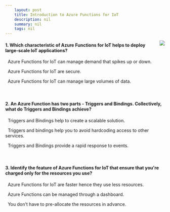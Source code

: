```yaml
---
    layout: post
    title: Introduction to Azure Functions for IoT 
    description: nil
    summary: nil
    tags: nil
---
```



 <a target="_blank" href="https://docs.microsoft.com/en-us/learn/modules/intro-azure-functions-iot/5-knowledge-check/"><i class="fas fa-external-link-alt"></i> </a>
 <img align="right" src="https://docs.microsoft.com/en-us/learn/achievements/student-evangelism/introduction-to-azure-functions-iot-edge.svg">
####  1. Which characteristic of Azure Functions for IoT helps to deploy large-scale IoT applications?


<i class='fas fa-check-square' style='color: Dodgerblue;'></i> &nbsp;&nbsp;Azure Functions for IoT can manage demand that spikes up or down.

<i class='far fa-square'></i> &nbsp;&nbsp;Azure Functions for IoT are secure.

<i class='far fa-square'></i> &nbsp;&nbsp;Azure Functions for IoT can manage large volumes of data.
<br />
<br />
<br />

####  2. An Azure Function has two parts - Triggers and Bindings.  Collectively, what do Triggers and Bindings achieve?


<i class='far fa-square'></i> &nbsp;&nbsp;Triggers and Bindings help to create a scalable solution.

<i class='fas fa-check-square' style='color: Dodgerblue;'></i> &nbsp;&nbsp;Triggers and bindings help you to avoid hardcoding access to other services.

<i class='far fa-square'></i> &nbsp;&nbsp;Triggers and Bindings provide a rapid response to events.
<br />
<br />
<br />

####  3. Identify the feature of Azure Functions for IoT that ensure that you're charged only for the resources you use?


<i class='far fa-square'></i> &nbsp;&nbsp;Azure Functions for IoT are faster hence they use less resources.

<i class='far fa-square'></i> &nbsp;&nbsp;Azure Functions can be managed through a dashboard.

<i class='fas fa-check-square' style='color: Dodgerblue;'></i> &nbsp;&nbsp;You don't have to pre-allocate the resources in advance.
<br />
<br />
<br />
